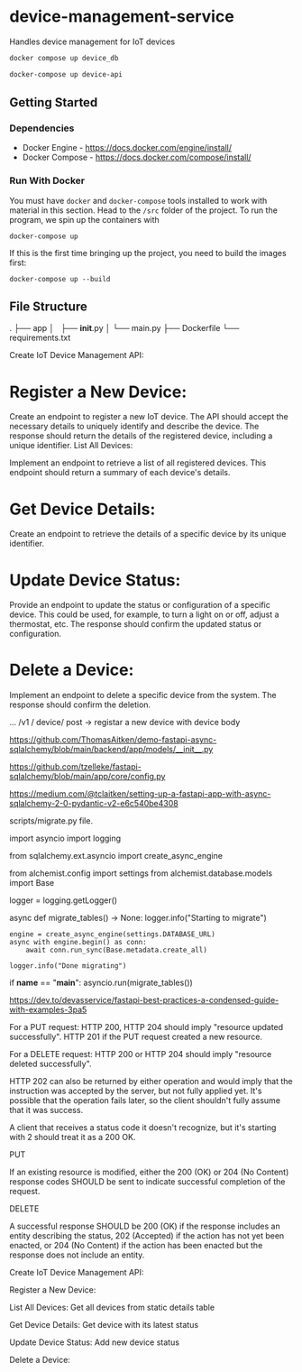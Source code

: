# device-management-service
Handles device management for IoT devices
```bash
docker compose up device_db
```
```bash
docker-compose up device-api
```

## Getting Started

### Dependencies
* Docker Engine - https://docs.docker.com/engine/install/
* Docker Compose - https://docs.docker.com/compose/install/


### Run With Docker
You must have ```docker``` and ```docker-compose``` tools installed to work with material in this section.
Head to the ```/src``` folder of the project.
To run the program, we spin up the containers with
```
docker-compose up
```
If this is the first time bringing up the project, you need to build the images first:
```
docker-compose up --build
```

## File Structure 
.
├── app
│   ├── __init__.py
│   └── main.py
├── Dockerfile
└── requirements.txt


Create IoT Device Management API:

# Register a New Device:

Create an endpoint to register a new IoT device. The API should accept the necessary details to uniquely identify and describe the device.
The response should return the details of the registered device, including a unique identifier.
List All Devices:

Implement an endpoint to retrieve a list of all registered devices. This endpoint should return a summary of each device's details.

# Get Device Details:

Create an endpoint to retrieve the details of a specific device by its unique identifier.

# Update Device Status:

Provide an endpoint to update the status or configuration of a specific device. This could be used, for example, to turn a light on or off, adjust a thermostat, etc.
The response should confirm the updated status or configuration.

# Delete a Device:

Implement an endpoint to delete a specific device from the system. The response should confirm the deletion.

... /v1 / device/
post -> registar a new device with device body 


https://github.com/ThomasAitken/demo-fastapi-async-sqlalchemy/blob/main/backend/app/models/__init__.py

https://github.com/tzelleke/fastapi-sqlalchemy/blob/main/app/core/config.py

https://medium.com/@tclaitken/setting-up-a-fastapi-app-with-async-sqlalchemy-2-0-pydantic-v2-e6c540be4308

scripts/migrate.py file.

import asyncio
import logging

from sqlalchemy.ext.asyncio import create_async_engine

from alchemist.config import settings
from alchemist.database.models import Base

logger = logging.getLogger()


async def migrate_tables() -> None:
    logger.info("Starting to migrate")

    engine = create_async_engine(settings.DATABASE_URL)
    async with engine.begin() as conn:
        await conn.run_sync(Base.metadata.create_all)

    logger.info("Done migrating")


if __name__ == "__main__":
    asyncio.run(migrate_tables())



https://dev.to/devasservice/fastapi-best-practices-a-condensed-guide-with-examples-3pa5

For a PUT request: HTTP 200, HTTP 204 should imply "resource updated successfully". HTTP 201 if the PUT request created a new resource.

For a DELETE request: HTTP 200 or HTTP 204 should imply "resource deleted successfully".

HTTP 202 can also be returned by either operation and would imply that the instruction was accepted by the server, but not fully applied yet. It's possible that the operation fails later, so the client shouldn't fully assume that it was success.

A client that receives a status code it doesn't recognize, but it's starting with 2 should treat it as a 200 OK.

PUT

If an existing resource is modified, either the 200 (OK) or 204 (No Content) response codes SHOULD be sent to indicate successful completion of the request.

DELETE

A successful response SHOULD be 200 (OK) if the response includes an entity describing the status, 202 (Accepted) if the action has not yet been enacted, or 204 (No Content) if the action has been enacted but the response does not include an entity.

Create IoT Device Management API:

Register a New Device: 

List All Devices: Get all devices from static details table

Get Device Details: Get device with its latest status

Update Device Status: Add new device status

Delete a Device: 
